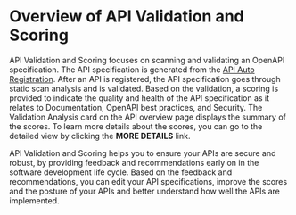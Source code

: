 # Overview of API Validation and Scoring

API Validation and Scoring focuses on scanning and validating an OpenAPI specification. 
The API specification is generated from the [API Auto Registration](../api-auto-registration/about.hbs.md). 
After an API is registered, the API specification goes through static scan analysis and is validated. 
Based on the validation, a scoring is provided to indicate the quality and health 
of the API specification as it relates to Documentation, OpenAPI best practices, and Security. 
The Validation Analysis card on the API overview page displays the summary of the scores. 
To learn more details about the scores, you can go to the detailed view by clicking the **MORE DETAILS** link. 

API Validation and Scoring helps you to ensure your APIs are secure and robust, 
by providing feedback and recommendations early on in the software development life cycle. 
Based on the feedback and recommendations, you can edit your API specifications, 
improve the scores and the posture of your APIs and better understand how well the APIs are implemented.
